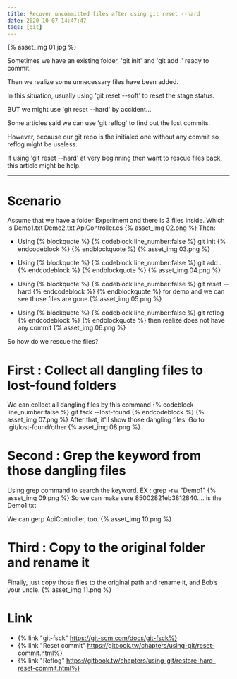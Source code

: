 ```yaml
---
title: Recover uncommitted files after using git reset --hard
date: 2020-10-07 14:47:47
tags: [git]
---
```


{% asset_img 01.jpg %}

<!-- more -->

Sometimes we have an existing folder, 'git init' and 'git add .' ready to commit.

Then we realize some unnecessary files have been added.

In this situation, usually using 'git reset --soft' to reset the stage status. 

BUT we might use 'git reset --hard' by accident...

Some articles said we can use 'git reflog' to find out the lost commits. 

However, because our git repo is the initialed one without any commit so reflog might be useless.

If using 'git reset --hard' at very beginning then want to rescue files back, this article might be help.

---

# Scenario
Assume that we have a folder Experiment and there is 3 files inside.
Which is Demo1.txt Demo2.txt ApiController.cs
{% asset_img 02.png %}
Then:
- Using {% blockquote %} {% codeblock line_number:false %} git init {% endcodeblock %} {% endblockquote %} {% asset_img 03.png %}

- Using {% blockquote %} {% codeblock line_number:false %} git add .{% endcodeblock %} {% endblockquote %} {% asset_img 04.png %}

- Using {% blockquote %} {% codeblock line_number:false %} git reset --hard {% endcodeblock %} {% endblockquote %} for demo and we can see those files are gone.{% asset_img 05.png %}

- Using {% blockquote %} {% codeblock line_number:false %} git reflog {% endcodeblock %} {% endblockquote %} then realize does not have any commit {% asset_img 06.png %}

So how do we rescue the files?

# First : Collect all dangling files to lost-found folders
We can collect all dangling files by this command {% codeblock line_number:false %} git fsck --lost-found {% endcodeblock %}
{% asset_img 07.png %}
After that, it'll show those dangling files. Go to .git/lost-found/other {% asset_img 08.png %}

# Second : Grep the keyword from those dangling files
Using grep command to search the keyword. EX : grep -rw "Demo1"
{% asset_img 09.png %}
So we can make sure 85002821eb3812840.... is the Demo1.txt

We can gerp ApiController, too.
{% asset_img 10.png %}

# Third : Copy to the original folder and rename it
Finally, just copy those files to the original path and rename it, and Bob’s your uncle.
{% asset_img 11.png %}

# Link
- {% link "git-fsck" https://git-scm.com/docs/git-fsck%}
- {% link "Reset commit" https://gitbook.tw/chapters/using-git/reset-commit.html%}
- {% link "Reflog" https://gitbook.tw/chapters/using-git/restore-hard-reset-commit.html%}